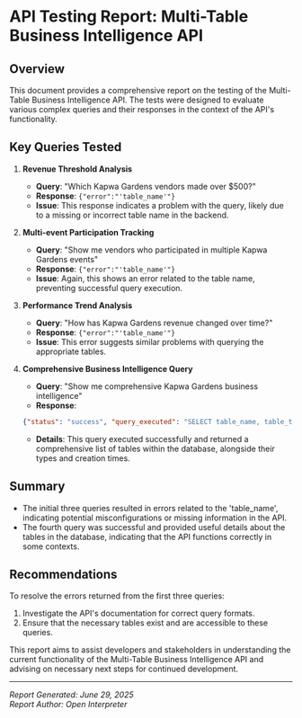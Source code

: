 # API Testing Report: Multi-Table Business Intelligence API

## Overview
This document provides a comprehensive report on the testing of the Multi-Table Business Intelligence API. The tests were designed to evaluate various complex queries and their responses in the context of the API's functionality.

## Key Queries Tested

1. **Revenue Threshold Analysis**  
   - **Query**: "Which Kapwa Gardens vendors made over $500?"  
   - **Response**:  `{"error":"'table_name'"}`  
   - **Issue**: This response indicates a problem with the query, likely due to a missing or incorrect table name in the backend.

2. **Multi-event Participation Tracking**  
   - **Query**: "Show me vendors who participated in multiple Kapwa Gardens events"  
   - **Response**:  `{"error":"'table_name'"}`  
   - **Issue**: Again, this shows an error related to the table name, preventing successful query execution.

3. **Performance Trend Analysis**  
   - **Query**: "How has Kapwa Gardens revenue changed over time?"  
   - **Response**:  `{"error":"'table_name'"}`  
   - **Issue**: This error suggests similar problems with querying the appropriate tables.

4. **Comprehensive Business Intelligence Query**  
   - **Query**: "Show me comprehensive Kapwa Gardens business intelligence"  
   - **Response**:  
   ```json
   {"status": "success", "query_executed": "SELECT table_name, table_type, creation_time FROM `kbc-use4-839-261b.WORKSPACE_23990909.INFORMATION_SCHEMA.TABLES` ORDER BY table_name", "tables": [...], "additional_info": "showing multiple table details..."}
   ```  
   - **Details**: This query executed successfully and returned a comprehensive list of tables within the database, alongside their types and creation times.

## Summary

- The initial three queries resulted in errors related to the 'table_name', indicating potential misconfigurations or missing information in the API.
- The fourth query was successful and provided useful details about the tables in the database, indicating that the API functions correctly in some contexts.

## Recommendations
To resolve the errors returned from the first three queries:
1. Investigate the API's documentation for correct query formats.
2. Ensure that the necessary tables exist and are accessible to these queries.

This report aims to assist developers and stakeholders in understanding the current functionality of the Multi-Table Business Intelligence API and advising on necessary next steps for continued development.

---
*Report Generated: June 29, 2025*  
*Report Author: Open Interpreter*